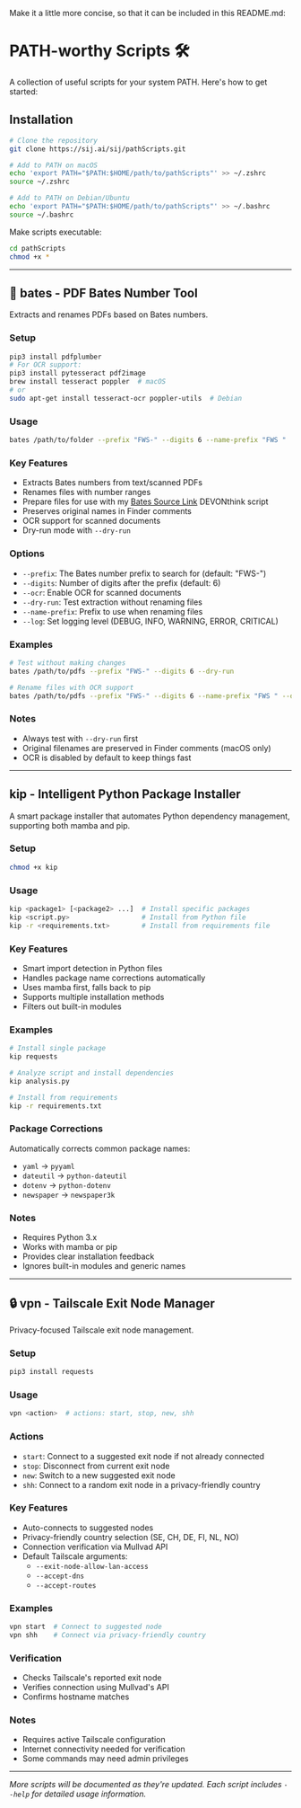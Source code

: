 Make it a little more concise, so that it can be included in this README.md:


# PATH-worthy Scripts 🛠️

A collection of useful scripts for your system PATH. Here's how to get started:

## Installation

```bash
# Clone the repository
git clone https://sij.ai/sij/pathScripts.git

# Add to PATH on macOS
echo 'export PATH="$PATH:$HOME/path/to/pathScripts"' >> ~/.zshrc
source ~/.zshrc

# Add to PATH on Debian/Ubuntu
echo 'export PATH="$PATH:$HOME/path/to/pathScripts"' >> ~/.bashrc
source ~/.bashrc
```

Make scripts executable:
```bash
cd pathScripts
chmod +x *
```

---

## 📄 bates - PDF Bates Number Tool

Extracts and renames PDFs based on Bates numbers.

### Setup
```bash
pip3 install pdfplumber
# For OCR support:
pip3 install pytesseract pdf2image
brew install tesseract poppler  # macOS
# or
sudo apt-get install tesseract-ocr poppler-utils  # Debian
```

### Usage
```bash
bates /path/to/folder --prefix "FWS-" --digits 6 --name-prefix "FWS "
```

### Key Features
- Extracts Bates numbers from text/scanned PDFs
- Renames files with number ranges
- Prepare files for use with my [Bates Source Link](https://sij.ai/sij/DEVONthink/src/branch/main/Bates%20Source%20Link.scpt$0) DEVONthink script
- Preserves original names in Finder comments
- OCR support for scanned documents
- Dry-run mode with `--dry-run`

### Options
- `--prefix`: The Bates number prefix to search for (default: "FWS-")
- `--digits`: Number of digits after the prefix (default: 6)
- `--ocr`: Enable OCR for scanned documents
- `--dry-run`: Test extraction without renaming files
- `--name-prefix`: Prefix to use when renaming files
- `--log`: Set logging level (DEBUG, INFO, WARNING, ERROR, CRITICAL)

### Examples
```bash
# Test without making changes
bates /path/to/pdfs --prefix "FWS-" --digits 6 --dry-run

# Rename files with OCR support
bates /path/to/pdfs --prefix "FWS-" --digits 6 --name-prefix "FWS " --ocr
```

### Notes
- Always test with `--dry-run` first
- Original filenames are preserved in Finder comments (macOS only)
- OCR is disabled by default to keep things fast

---


## kip - Intelligent Python Package Installer

A smart package installer that automates Python dependency management, supporting both mamba and pip.

### Setup
```bash
chmod +x kip
```

### Usage
```bash
kip <package1> [<package2> ...]  # Install specific packages
kip <script.py>                  # Install from Python file
kip -r <requirements.txt>        # Install from requirements file
```

### Key Features
- Smart import detection in Python files
- Handles package name corrections automatically
- Uses mamba first, falls back to pip
- Supports multiple installation methods
- Filters out built-in modules

### Examples
```bash
# Install single package
kip requests

# Analyze script and install dependencies
kip analysis.py

# Install from requirements
kip -r requirements.txt
```

### Package Corrections
Automatically corrects common package names:
- `yaml` → `pyyaml`
- `dateutil` → `python-dateutil`
- `dotenv` → `python-dotenv`
- `newspaper` → `newspaper3k`

### Notes
- Requires Python 3.x
- Works with mamba or pip
- Provides clear installation feedback
- Ignores built-in modules and generic names

---


## 🔒 vpn - Tailscale Exit Node Manager

Privacy-focused Tailscale exit node management.

### Setup
```bash
pip3 install requests
```

### Usage
```bash
vpn <action>  # actions: start, stop, new, shh
```

### Actions
- `start`: Connect to a suggested exit node if not already connected
- `stop`: Disconnect from current exit node
- `new`: Switch to a new suggested exit node
- `shh`: Connect to a random exit node in a privacy-friendly country

### Key Features
- Auto-connects to suggested nodes
- Privacy-friendly country selection (SE, CH, DE, FI, NL, NO)
- Connection verification via Mullvad API
- Default Tailscale arguments:
  - `--exit-node-allow-lan-access`
  - `--accept-dns`
  - `--accept-routes`

### Examples
```bash
vpn start  # Connect to suggested node
vpn shh    # Connect via privacy-friendly country
```

### Verification
- Checks Tailscale's reported exit node
- Verifies connection using Mullvad's API
- Confirms hostname matches

### Notes
- Requires active Tailscale configuration
- Internet connectivity needed for verification
- Some commands may need admin privileges

---

_More scripts will be documented as they're updated. Each script includes `--help` for detailed usage information._
